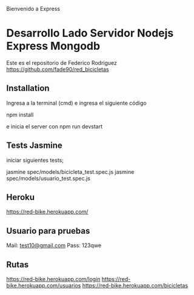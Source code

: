 Bienvenido a Express

# Desarrollo Lado Servidor Nodejs Express Mongodb

Este es el repositorio de Federico Rodriguez
https://github.com/fade90/red_bicicletas

## Installation

Ingresa a la terminal (cmd) e ingresa el siguiente código

npm install

e inicia el server con npm run devstart

## Tests Jasmine

iniciar siguientes tests;

jasmine spec/models/bicicleta_test.spec.js
jasmine spec/models/usuario_test.spec.js

## Heroku 

https://red-bike.herokuapp.com/

## Usuario para pruebas

Mail: test10@gmail.com
Pass: 123qwe

## Rutas

https://red-bike.herokuapp.com/login
https://red-bike.herokuapp.com/usuarios
https://red-bike.herokuapp.com/bicicletas
